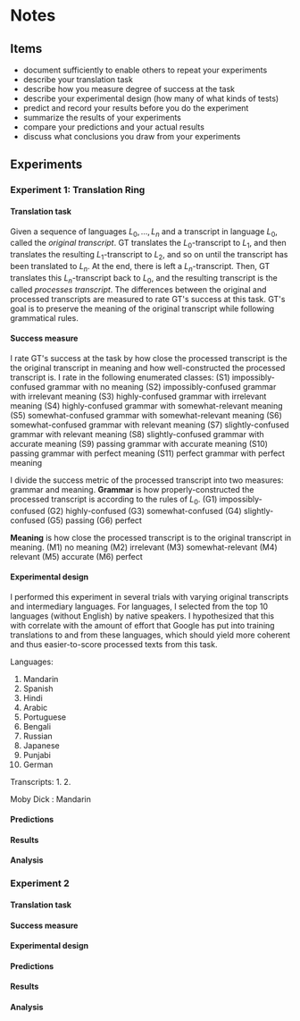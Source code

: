 # Notes

## Items

- document sufficiently to enable others to repeat your experiments
- describe your translation task
- describe how you measure degree of success at the task
- describe your experimental design (how many of what kinds of tests)
- predict and record your results before you do the experiment
- summarize the results of your experiments
- compare your predictions and your actual results
- discuss what conclusions you draw from your experiments

## Experiments

### Experiment 1: Translation Ring

#### Translation task

Given a sequence of languages $L_0, \dots, L_n$ and a transcript in language $L_0$, called the _original transcript_. GT translates the $L_0$-transcript to $L_1$, and then translates the resulting $L_1$-transcript to $L_2$, and so on until the transcript has been translated to $L_n$. At the end, there is left a $L_n$-transcript. Then, GT translates this $L_n$-transcript back to $L_0$, and the resulting transcript is the called _processes transcript_. The differences between the original and processed transcripts are measured to rate GT's success at this task. GT's goal is to preserve the meaning of the original transcript while following grammatical rules.

#### Success measure

I rate GT's success at the task by how close the processed transcript is the the original transcript in meaning and how well-constructed the processed transcript is. I rate in the following enumerated classes:
  (S1)  impossibly-confused grammar with no meaning
  (S2)  impossibly-confused grammar with irrelevant meaning
  (S3)  highly-confused grammar with irrelevant meaning
  (S4)  highly-confused grammar with somewhat-relevant meaning
  (S5)  somewhat-confused grammar with somewhat-relevant meaning
  (S6)  somewhat-confused grammar with relevant meaning
  (S7)  slightly-confused grammar with relevant meaning
  (S8)  slightly-confused grammar with accurate meaning
  (S9)  passing grammar with accurate meaning
  (S10) passing grammar with perfect meaning
  (S11) perfect grammar with perfect meaning

I divide the success metric of the processed transcript into two measures: grammar and meaning.
**Grammar** is how properly-constructed the processed transcript is according to the rules of $L_0$.
  (G1) impossibly-confused
  (G2) highly-confused
  (G3) somewhat-confused
  (G4) slightly-confused
  (G5) passing
  (G6) perfect

**Meaning** is how close the processed transcript is to the original transcript in meaning.
  (M1) no meaning
  (M2) irrelevant
  (M3) somewhat-relevant
  (M4) relevant
  (M5) accurate
  (M6) perfect


#### Experimental design

I performed this experiment in several trials with varying original transcripts and intermediary languages. For languages, I selected from the top 10 languages (without English) by native speakers. I hypothesized that this with correlate with the amount of effort that Google has put into training translations to and from these languages, which should yield more coherent and thus easier-to-score processed texts from this task.

Languages:
1. Mandarin
2. Spanish
3. Hindi
4. Arabic
5. Portuguese
6. Bengali
7. Russian
8. Japanese
9. Punjabi
10. German

Transcripts:
1. 
2.

Moby Dick : Mandarin




#### Predictions

#### Results

#### Analysis

### Experiment 2
#### Translation task
#### Success measure
#### Experimental design
#### Predictions
#### Results
#### Analysis
